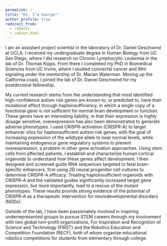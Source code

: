 ```yaml
---
permalink: /
title: "Hi, I'm George!"
author_profile: true
redirect_from: 
  - /about/
  - /about.html
---
```


I am an assistant project scientist in the laboratory of Dr. Daniel Geschwind at UCLA. I received my undergraduate degree in Human Biology from UC San Diego, where I did research on Chronic Lymphocytic Leukemia in the lab of Dr. Thomas Kipps. From there I completed my PhD in Biomedical Sciences from UC Irvine, where I studied colorectal cancer and Wnt signaling under the mentorship of Dr. Marian Waterman. Moving up the California coast, I joined the lab of Dr. Daniel Geschwind for my postdoctoral fellowship.

My current research stems from the understanding that most identified high-confidence autism risk genes are known to, or predicted to, have their mutational effect through haploinsufficiency, in which a single copy of a functional gene is not sufficient for normal brain development or function.  These genes have an interesting liability, in that their expression is highly dosage sensitive; overexpression has also been demonstrated to generate adverse phenotypes. I used CRISPR-activation (CRISPR-A) to target enhancer sites for haploinsufficient autism risk genes, with the goal of increasing expression of the wildtype allele to near normal levels, while maintaining endogenous gene regulatory systems to prevent overexpression, a problem in other gene activation approaches. Using stem cells from affected patients, I establish and characterize human cortical organoids to understand how these genes affect development. I then designed and screened guide RNA sequences targeted to fetal brain-specific enhancers, first using 2D neural progenitor cell cultures to determine CRISPR-A efficacy. Treating haploinsufficient organoids with CRISPR-A and the validated guides significantly increased target gene expression, but more importantly, lead to a rescue of the mutant phenotypes. These results provide strong evidence of the potential of CRISPR-A as a therapeutic intervention for neurodevelopmental disorders (NDDs). 

Outside of the lab, I have been passionately involved in inspiring underrepresented groups to pursue STEM careers through my involvement with two global non-profit organizations, For Inspiration and Recognition of Science and Technology (FIRST) and the Robotics Education and Competition Foundation (RECF), both of whom organize educational robotics competitions for students from elementary through college. 
